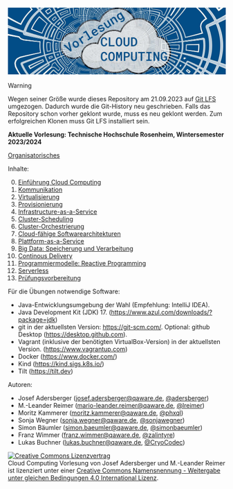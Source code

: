 ![Vorlesung Cloud Computing](https://github.com/qaware/cloud-computing-th-rosenheim/blob/master/vl-cc-logo.jpg "Vorlesung Cloud Computing")

> [!WARNING]  
> Wegen seiner Größe wurde dieses Repository am 21.09.2023 auf [Git LFS](https://git-lfs.com/) umgezogen.
> Dadurch wurde die Git-History neu geschrieben. Falls das Repository schon vorher geklont wurde, muss es neu geklont werden.
> Zum erfolgreichen Klonen muss Git LFS installiert sein.

__Aktuelle Vorlesung: Technische Hochschule Rosenheim, Wintersemester 2023/2024__

[Organisatorisches](00-einfuehrung/Orga.pdf)

Inhalte:

0. [Einführung Cloud Computing](00-einfuehrung)
1. [Kommunikation](01-kommunikation)
2. [Virtualisierung](02-virtualisierung)
3. [Provisionierung](03-provisionierung)
4. [Infrastructure-as-a-Service](04-iaas)
5. [Cluster-Scheduling](99-cluster-scheduling)
6. [Cluster-Orchestrierung](06-orchestrierung)
7. [Cloud-fähige Softwarearchitekturen](05-cloud-architektur)
8. [Plattform-as-a-Service](09-paas)
9. [Big Data: Speicherung und Verarbeitung](09-big-data)
10. [Continous Delivery](11-cd)
11. [Programmiermodelle: Reactive Programming](12-programmiermodelle)
12. [Serverless](99-ci-cd_serverless)
13. [Prüfungsvorbereitung](13-zusammenfassung)

Für die Übungen notwendige Software:

* Java-Entwicklungsumgebung der Wahl (Empfehlung: IntelliJ IDEA).
* Java Development Kit (JDK) 17. (https://www.azul.com/downloads/?package=jdk)
* git in der aktuellsten Version: https://git-scm.com/. Optional: github Desktop (https://desktop.github.com).
* Vagrant (inklusive der benötigten VirtualBox-Version) in der aktuellsten Version. (https://www.vagrantup.com)
* Docker (https://www.docker.com/)
* Kind (https://kind.sigs.k8s.io/)
* Tilt (https://tilt.dev)

Autoren:

* Josef Adersberger (josef.adersberger@qaware.de, [@adersberger](https://twitter.com/adersberger))
* M.-Leander Reimer (mario-leander.reimer@qaware.de, [@lreimer](https://twitter.com/LeanderReimer))
* Moritz Kammerer (moritz.kammerer@qaware.de, [@phxql](https://github.com/phxql))
* Sonja Wegner (sonja.wegner@qaware.de, [@sonjawegner](https://github.com/sonjawegner))
* Simon Bäumler (simon.baeumler@qaware.de, [@simonbaeumler](https://github.com/simonbaeumler))
* Franz Wimmer (franz.wimmer@qaware.de, [@zalintyre](https://github.com/zalintyre))
* Lukas Buchner (lukas.buchner@qaware.de, [@CryoCodec](https://github.com/CryoCodec))

<a rel="license" href="http://creativecommons.org/licenses/by-sa/4.0/"><img alt="Creative Commons Lizenzvertrag" style="border-width:0" src="https://i.creativecommons.org/l/by-sa/4.0/88x31.png" /></a><br /><span xmlns:dct="http://purl.org/dc/terms/" href="http://purl.org/dc/dcmitype/Text" property="dct:title" rel="dct:type">Cloud Computing Vorlesung</span> von <span xmlns:cc="http://creativecommons.org/ns#" property="cc:attributionName">Josef Adersberger</span> und <span xmlns:cc="http://creativecommons.org/ns#" property="cc:attributionName">M.-Leander Reimer</span> ist lizenziert unter einer <a rel="license" href="http://creativecommons.org/licenses/by-sa/4.0/">Creative Commons Namensnennung - Weitergabe unter gleichen Bedingungen 4.0 International Lizenz</a>.
